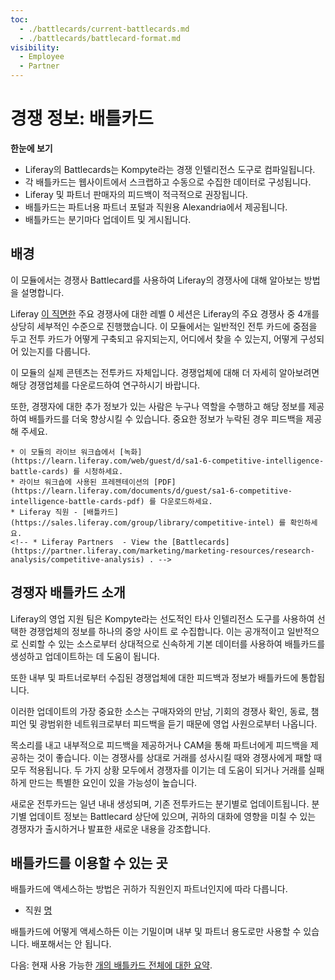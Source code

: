 ```yaml
---
toc:
  - ./battlecards/current-battlecards.md
  - ./battlecards/battlecard-format.md
visibility:
  - Employee
  - Partner
---
```

# 경쟁 정보: 배틀카드

**한눈에 보기**

* Liferay의 Battlecards는 Kompyte라는 경쟁 인텔리전스 도구로 컴파일됩니다.
* 각 배틀카드는 웹사이트에서 스크랩하고 수동으로 수집한 데이터로 구성됩니다.
* Liferay 및 파트너 판매자의 피드백이 적극적으로 권장됩니다.
* 배틀카드는 파트너용 파트너 포털과 직원용 Alexandria에서 제공됩니다.
* 배틀카드는 분기마다 업데이트 및 게시됩니다.

## 배경

이 모듈에서는 경쟁사 Battlecard를 사용하여 Liferay의 경쟁사에 대해 알아보는 방법을 설명합니다.

Liferay [이 직면한](../level-0/main-competitors-faced-by-liferay.md) 주요 경쟁사에 대한 레벨 0 세션은 Liferay의 주요 경쟁사 중 4개를 상당히 세부적인 수준으로 진행했습니다. 이 모듈에서는 일반적인 전투 카드에 중점을 두고 전투 카드가 어떻게 구축되고 유지되는지, 어디에서 찾을 수 있는지, 어떻게 구성되어 있는지를 다룹니다.

이 모듈의 실제 콘텐츠는 전투카드 자체입니다. 경쟁업체에 대해 더 자세히 알아보려면 해당 경쟁업체를 다운로드하여 연구하시기 바랍니다.

또한, 경쟁자에 대한 추가 정보가 있는 사람은 누구나 역할을 수행하고 해당 정보를 제공하여 배틀카드를 더욱 향상시킬 수 있습니다. 중요한 정보가 누락된 경우 피드백을 제공해 주세요.

```{note}
* 이 모듈의 라이브 워크숍에서 [녹화](https://learn.liferay.com/web/guest/d/sa1-6-competitive-intelligence-battle-cards) 를 시청하세요.
* 라이브 워크숍에 사용된 프레젠테이션의 [PDF](https://learn.liferay.com/documents/d/guest/sa1-6-competitive-intelligence-battle-cards-pdf) 를 다운로드하세요.
* Liferay 직원 - [배틀카드](https://sales.liferay.com/group/library/competitive-intel) 를 확인하세요.
<!-- * Liferay Partners  - View the [Battlecards](https://partner.liferay.com/marketing/marketing-resources/research-analysis/competitive-analysis) . -->
```
## 경쟁자 배틀카드 소개

Liferay의 영업 지원 팀은 Kompyte라는 선도적인 타사 인텔리전스 도구를 사용하여 선택한 경쟁업체의 정보를 하나의 중앙 사이트
로 수집합니다. 이는 공개적이고 일반적으로 신뢰할 수 있는 소스로부터 상대적으로 신속하게 기본 데이터를 사용하여 배틀카드를 생성하고 업데이트하는 데 도움이 됩니다.

또한 내부 및 파트너로부터 수집된 경쟁업체에 대한 피드백과 정보가 배틀카드에 통합됩니다.

이러한 업데이트의 가장 중요한 소스는 구매자와의 만남, 기회의 경쟁사 확인, 동료, 챔피언 및 광범위한 네트워크로부터 피드백을 듣기 때문에 영업 사원으로부터 나옵니다.

목소리를 내고 내부적으로 피드백을 제공하거나 CAM을 통해 파트너에게 피드백을 제공하는 것이 좋습니다. 이는 경쟁사를 상대로 거래를 성사시킬 때와 경쟁사에게 패할 때 모두 적용됩니다. 두 가지 상황 모두에서 경쟁자를 이기는 데 도움이 되거나 거래를 실패하게 만드는 특별한 요인이 있을 가능성이 높습니다.

새로운 전투카드는 일년 내내 생성되며, 기존 전투카드는 분기별로 업데이트됩니다. 분기별 업데이트 정보는 Battlecard 상단에 있으며, 귀하의 대화에 영향을 미칠 수 있는 경쟁자가 출시하거나 발표한 새로운 내용을 강조합니다.

## 배틀카드를 이용할 수 있는 곳

배틀카드에 액세스하는 방법은 귀하가 직원인지 파트너인지에 따라 다릅니다.

<!-- * [Partners](https://partner.liferay.com/marketing/marketing-resources/research-analysis/competitive-analysis) -->

* 직원 [명](https://sales.liferay.com/en/group/library/competitive-intel) 

배틀카드에 어떻게 액세스하든 이는 기밀이며 내부 및 파트너 용도로만 사용할 수 있습니다. 배포해서는 안 됩니다.

다음: 현재 사용 가능한 [개의 배틀카드 전체에 대한 요약](./battlecards/current-battlecards.md).
